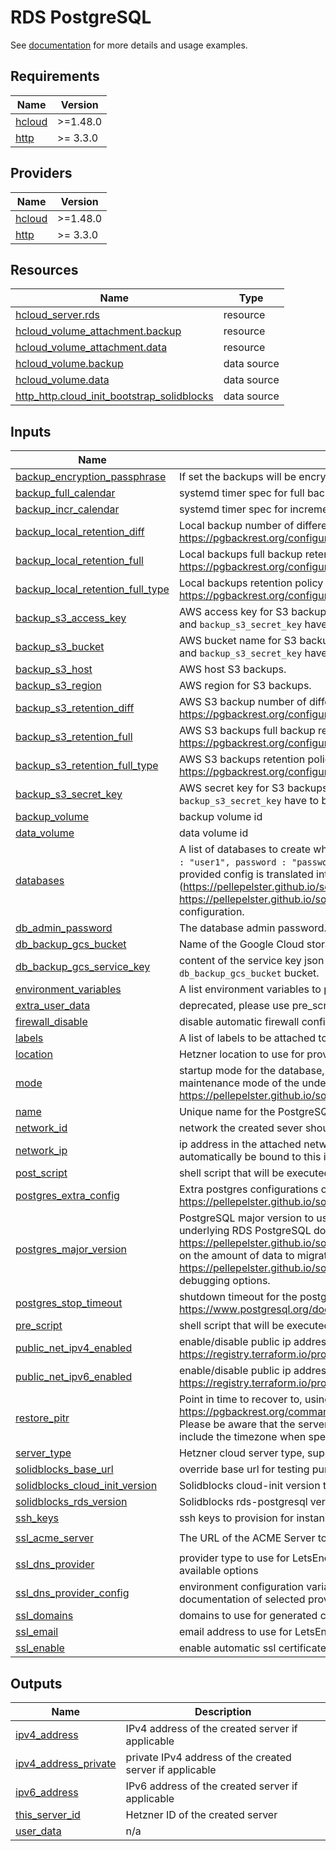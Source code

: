 # RDS PostgreSQL

See [documentation](https://pellepelster.github.io/solidblocks/hetzner/rds/) for more details and usage examples.

<!-- BEGIN_TF_DOCS -->
## Requirements

| Name | Version |
|------|---------|
| <a name="requirement_hcloud"></a> [hcloud](#requirement\_hcloud) | >=1.48.0 |
| <a name="requirement_http"></a> [http](#requirement\_http) | >= 3.3.0 |

## Providers

| Name | Version |
|------|---------|
| <a name="provider_hcloud"></a> [hcloud](#provider\_hcloud) | >=1.48.0 |
| <a name="provider_http"></a> [http](#provider\_http) | >= 3.3.0 |

## Resources

| Name | Type |
|------|------|
| [hcloud_server.rds](https://registry.terraform.io/providers/hetznercloud/hcloud/latest/docs/resources/server) | resource |
| [hcloud_volume_attachment.backup](https://registry.terraform.io/providers/hetznercloud/hcloud/latest/docs/resources/volume_attachment) | resource |
| [hcloud_volume_attachment.data](https://registry.terraform.io/providers/hetznercloud/hcloud/latest/docs/resources/volume_attachment) | resource |
| [hcloud_volume.backup](https://registry.terraform.io/providers/hetznercloud/hcloud/latest/docs/data-sources/volume) | data source |
| [hcloud_volume.data](https://registry.terraform.io/providers/hetznercloud/hcloud/latest/docs/data-sources/volume) | data source |
| [http_http.cloud_init_bootstrap_solidblocks](https://registry.terraform.io/providers/hashicorp/http/latest/docs/data-sources/http) | data source |

## Inputs

| Name | Description | Type | Default | Required |
|------|-------------|------|---------|:--------:|
| <a name="input_backup_encryption_passphrase"></a> [backup\_encryption\_passphrase](#input\_backup\_encryption\_passphrase) | If set the backups will be encrypted using this passphrase | `string` | `null` | no |
| <a name="input_backup_full_calendar"></a> [backup\_full\_calendar](#input\_backup\_full\_calendar) | systemd timer spec for full backups | `string` | `"*-*-* 20:00:00"` | no |
| <a name="input_backup_incr_calendar"></a> [backup\_incr\_calendar](#input\_backup\_incr\_calendar) | systemd timer spec for incremental backups | `string` | `"*-*-* *:00:55"` | no |
| <a name="input_backup_local_retention_diff"></a> [backup\_local\_retention\_diff](#input\_backup\_local\_retention\_diff) | Local backup number of differential backups to retain. See https://pgbackrest.org/configuration.html#section-repository/option-repo-retention-diff | `number` | `4` | no |
| <a name="input_backup_local_retention_full"></a> [backup\_local\_retention\_full](#input\_backup\_local\_retention\_full) | Local backups full backup retention count/time. See https://pgbackrest.org/configuration.html#section-repository/option-repo-retention-full | `number` | `7` | no |
| <a name="input_backup_local_retention_full_type"></a> [backup\_local\_retention\_full\_type](#input\_backup\_local\_retention\_full\_type) | Local backups retention policy type [count, time]. See https://pgbackrest.org/configuration.html#section-repository/option-repo-retention-full | `string` | `"count"` | no |
| <a name="input_backup_s3_access_key"></a> [backup\_s3\_access\_key](#input\_backup\_s3\_access\_key) | AWS access key for S3 backups. To enable S3 backups `backup_s3_bucket`, `backup_s3_access_key` and `backup_s3_secret_key` have to be provided. | `string` | `null` | no |
| <a name="input_backup_s3_bucket"></a> [backup\_s3\_bucket](#input\_backup\_s3\_bucket) | AWS bucket name for S3 backups. To enable S3 backups `backup_s3_bucket`, `backup_s3_access_key` and `backup_s3_secret_key` have to be provided. | `string` | `null` | no |
| <a name="input_backup_s3_host"></a> [backup\_s3\_host](#input\_backup\_s3\_host) | AWS host S3 backups. | `string` | `"s3.eu-central-1.amazonaws.com"` | no |
| <a name="input_backup_s3_region"></a> [backup\_s3\_region](#input\_backup\_s3\_region) | AWS region for S3 backups. | `string` | `"eu-central-1"` | no |
| <a name="input_backup_s3_retention_diff"></a> [backup\_s3\_retention\_diff](#input\_backup\_s3\_retention\_diff) | AWS S3 backup number of differential backups to retain. See https://pgbackrest.org/configuration.html#section-repository/option-repo-retention-diff | `number` | `4` | no |
| <a name="input_backup_s3_retention_full"></a> [backup\_s3\_retention\_full](#input\_backup\_s3\_retention\_full) | AWS S3 backups full backup retention count/time. See https://pgbackrest.org/configuration.html#section-repository/option-repo-retention-full | `number` | `7` | no |
| <a name="input_backup_s3_retention_full_type"></a> [backup\_s3\_retention\_full\_type](#input\_backup\_s3\_retention\_full\_type) | AWS S3 backups retention policy type [count, time]. See https://pgbackrest.org/configuration.html#section-repository/option-repo-retention-full | `string` | `"count"` | no |
| <a name="input_backup_s3_secret_key"></a> [backup\_s3\_secret\_key](#input\_backup\_s3\_secret\_key) | AWS secret key for S3 backups. To enable S3 backups `backup_s3_bucket` `backup_s3_access_key` and `backup_s3_secret_key` have to be provided. | `string` | `null` | no |
| <a name="input_backup_volume"></a> [backup\_volume](#input\_backup\_volume) | backup volume id | `string` | `0` | no |
| <a name="input_data_volume"></a> [data\_volume](#input\_data\_volume) | data volume id | `number` | n/a | yes |
| <a name="input_databases"></a> [databases](#input\_databases) | A list of databases to create when the instance is initialized, for example: `{ id : "database1", user : "user1", password : "password1" }`. Changing `user` and `password` is supported at any time, the provided config is translated into an config for the Solidblocks RDS PostgreSQL module (https://pellepelster.github.io/solidblocks/rds/index.html), please see https://pellepelster.github.io/solidblocks/rds/index.html#databases for more details of the database configuration. | `list(object({ id : string, user : string, password : string }))` | n/a | yes |
| <a name="input_db_admin_password"></a> [db\_admin\_password](#input\_db\_admin\_password) | The database admin password. Username is always rds | `string` | `""` | no |
| <a name="input_db_backup_gcs_bucket"></a> [db\_backup\_gcs\_bucket](#input\_db\_backup\_gcs\_bucket) | Name of the Google Cloud storage bucket | `string` | `null` | no |
| <a name="input_db_backup_gcs_service_key"></a> [db\_backup\_gcs\_service\_key](#input\_db\_backup\_gcs\_service\_key) | content of the service key json file with appropriate permissions to write to the `db_backup_gcs_bucket` bucket. | `string` | `null` | no |
| <a name="input_environment_variables"></a> [environment\_variables](#input\_environment\_variables) | A list environment variables to pass to the PostgreSQL  docker container | `map(string)` | `{}` | no |
| <a name="input_extra_user_data"></a> [extra\_user\_data](#input\_extra\_user\_data) | deprecated, please use pre\_script/post\_script | `string` | `""` | no |
| <a name="input_firewall_disable"></a> [firewall\_disable](#input\_firewall\_disable) | disable automatic firewall configuration | `bool` | `false` | no |
| <a name="input_labels"></a> [labels](#input\_labels) | A list of labels to be attached to the server instance. | `map(any)` | `{}` | no |
| <a name="input_location"></a> [location](#input\_location) | Hetzner location to use for provisioned resources | `string` | n/a | yes |
| <a name="input_mode"></a> [mode](#input\_mode) | startup mode for the database, can be empty to start the database or 'maintenance' to enable the maintenance mode of the underlying docker container to debug issues see also https://pellepelster.github.io/solidblocks//rds/#maintenance | `string` | `null` | no |
| <a name="input_name"></a> [name](#input\_name) | Unique name for the PostgreSQL instance | `string` | n/a | yes |
| <a name="input_network_id"></a> [network\_id](#input\_network\_id) | network the created sever should be attached to, network\_ip also needs to bet set in that case | `number` | `null` | no |
| <a name="input_network_ip"></a> [network\_ip](#input\_network\_ip) | ip address in the attached network. when an ip address is provided the database server will automatically be bound to this ip and will not be exposed on any other network interfaces | `string` | `null` | no |
| <a name="input_post_script"></a> [post\_script](#input\_post\_script) | shell script that will be executed after the server configuration is executed | `string` | `""` | no |
| <a name="input_postgres_extra_config"></a> [postgres\_extra\_config](#input\_postgres\_extra\_config) | Extra postgres configurations options for the postgresql.conf, see also https://pellepelster.github.io/solidblocks/rds/index.html#global -> DB\_POSTGRES\_EXTRA\_CONFIG | `string` | `null` | no |
| <a name="input_postgres_major_version"></a> [postgres\_major\_version](#input\_postgres\_major\_version) | PostgreSQL major version to use. Upgrading the version will trigger auto migration based on the underlying RDS PostgreSQL docker image, see also https://pellepelster.github.io/solidblocks/rds/index.html#versions. Please be aware that depending on the amount of data to migrate the migration may Terraforms timeouts, see https://pellepelster.github.io/solidblocks/hetzner/rds-postgresql/index.html#operations for debugging options. | `number` | `14` | no |
| <a name="input_postgres_stop_timeout"></a> [postgres\_stop\_timeout](#input\_postgres\_stop\_timeout) | shutdown timeout for the postgres database in seconds, see also https://www.postgresql.org/docs/current/app-pg-ctl.html | `number` | `60` | no |
| <a name="input_pre_script"></a> [pre\_script](#input\_pre\_script) | shell script that will be executed before the server configuration is executed | `string` | `""` | no |
| <a name="input_public_net_ipv4_enabled"></a> [public\_net\_ipv4\_enabled](#input\_public\_net\_ipv4\_enabled) | enable/disable public ip addresses, see also https://registry.terraform.io/providers/hetznercloud/hcloud/latest/docs/resources/server#public_net | `bool` | `true` | no |
| <a name="input_public_net_ipv6_enabled"></a> [public\_net\_ipv6\_enabled](#input\_public\_net\_ipv6\_enabled) | enable/disable public ip addresses, see also https://registry.terraform.io/providers/hetznercloud/hcloud/latest/docs/resources/server#public_net | `bool` | `true` | no |
| <a name="input_restore_pitr"></a> [restore\_pitr](#input\_restore\_pitr) | Point in time to recover to, using the recovery type `time` as defined in https://pgbackrest.org/command.html#command-restore. Format should be `YYYY-MM-dd HH:mm:ssz` Please be aware that the server hosting the database might be in a different timezone, so always include the timezone when specifying PITR times `date +"%Y-%m-%d %H:%M:%S%z"` | `string` | `null` | no |
| <a name="input_server_type"></a> [server\_type](#input\_server\_type) | Hetzner cloud server type, supports x86 and ARM architectures | `string` | `"cx22"` | no |
| <a name="input_solidblocks_base_url"></a> [solidblocks\_base\_url](#input\_solidblocks\_base\_url) | override base url for testing purposes | `string` | `"https://github.com"` | no |
| <a name="input_solidblocks_cloud_init_version"></a> [solidblocks\_cloud\_init\_version](#input\_solidblocks\_cloud\_init\_version) | Solidblocks cloud-init version to use | `string` | `"v0.2.8-pre8"` | no |
| <a name="input_solidblocks_rds_version"></a> [solidblocks\_rds\_version](#input\_solidblocks\_rds\_version) | Solidblocks rds-postgresql version to use | `string` | `"v0.2.8-pre8"` | no |
| <a name="input_ssh_keys"></a> [ssh\_keys](#input\_ssh\_keys) | ssh keys to provision for instance access | `list(number)` | n/a | yes |
| <a name="input_ssl_acme_server"></a> [ssl\_acme\_server](#input\_ssl\_acme\_server) | The URL of the ACME Server to use. Defaults to Let's Encrypt production environment. | `string` | `"https://acme-v02.api.letsencrypt.org/directory"` | no |
| <a name="input_ssl_dns_provider"></a> [ssl\_dns\_provider](#input\_ssl\_dns\_provider) | provider type to use for LetsEncrypt DNS challenge, see https://go-acme.github.io/lego/dns/ for available options | `string` | `""` | no |
| <a name="input_ssl_dns_provider_config"></a> [ssl\_dns\_provider\_config](#input\_ssl\_dns\_provider\_config) | environment configuration variable(s) to use for DNS provider selected via `ssl_dns_provider`, see documentation of selected provider for required configuration variables | `map(string)` | `{}` | no |
| <a name="input_ssl_domains"></a> [ssl\_domains](#input\_ssl\_domains) | domains to use for generated certificates | `list(string)` | `[]` | no |
| <a name="input_ssl_email"></a> [ssl\_email](#input\_ssl\_email) | email address to use for LetsEncrypt account creation | `string` | `""` | no |
| <a name="input_ssl_enable"></a> [ssl\_enable](#input\_ssl\_enable) | enable automatic ssl certificate creation using LetsEncrypt | `bool` | `false` | no |

## Outputs

| Name | Description |
|------|-------------|
| <a name="output_ipv4_address"></a> [ipv4\_address](#output\_ipv4\_address) | IPv4 address of the created server if applicable |
| <a name="output_ipv4_address_private"></a> [ipv4\_address\_private](#output\_ipv4\_address\_private) | private IPv4 address of the created server if applicable |
| <a name="output_ipv6_address"></a> [ipv6\_address](#output\_ipv6\_address) | IPv6 address of the created server if applicable |
| <a name="output_this_server_id"></a> [this\_server\_id](#output\_this\_server\_id) | Hetzner ID of the created server |
| <a name="output_user_data"></a> [user\_data](#output\_user\_data) | n/a |
<!-- END_TF_DOCS -->